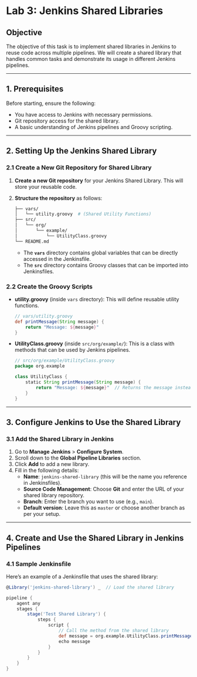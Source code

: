 
# **Lab 3: Jenkins Shared Libraries**

## **Objective**

The objective of this task is to implement shared libraries in Jenkins to reuse code across multiple pipelines. We will create a shared library that handles common tasks and demonstrate its usage in different Jenkins pipelines.

---

## **1. Prerequisites**

Before starting, ensure the following:
- You have access to Jenkins with necessary permissions.
- Git repository access for the shared library.
- A basic understanding of Jenkins pipelines and Groovy scripting.

---

## **2. Setting Up the Jenkins Shared Library**

### **2.1 Create a New Git Repository for Shared Library**

1. **Create a new Git repository** for your Jenkins Shared Library. This will store your reusable code.

2. **Structure the repository** as follows:

    ```bash
    ├── vars/
    │   └── utility.groovy  # (Shared Utility Functions)
    ├── src/
    │   └── org/
    │       └── example/
    │           └── UtilityClass.groovy
    └── README.md
    ```

    - The **`vars`** directory contains global variables that can be directly accessed in the Jenkinsfile.
    - The **`src`** directory contains Groovy classes that can be imported into Jenkinsfiles.

### **2.2 Create the Groovy Scripts**

- **utility.groovy** (inside `vars` directory): This will define reusable utility functions.

    ```groovy
    // vars/utility.groovy
    def printMessage(String message) {
        return "Message: ${message}"
    }
    ```

- **UtilityClass.groovy** (inside `src/org/example/`): This is a class with methods that can be used by Jenkins pipelines.

    ```groovy
    // src/org/example/UtilityClass.groovy
    package org.example

    class UtilityClass {
        static String printMessage(String message) {
            return "Message: ${message}"  // Returns the message instead of echoing
        }
    }
    ```

---

## **3. Configure Jenkins to Use the Shared Library**

### **3.1 Add the Shared Library in Jenkins**

1. Go to **Manage Jenkins** > **Configure System**.
2. Scroll down to the **Global Pipeline Libraries** section.
3. Click **Add** to add a new library.
4. Fill in the following details:
   - **Name**: `jenkins-shared-library` (this will be the name you reference in Jenkinsfiles).
   - **Source Code Management**: Choose **Git** and enter the URL of your shared library repository.
   - **Branch**: Enter the branch you want to use (e.g., `main`).
   - **Default version**: Leave this as `master` or choose another branch as per your setup.

---

## **4. Create and Use the Shared Library in Jenkins Pipelines**

### **4.1 Sample Jenkinsfile**

Here’s an example of a Jenkinsfile that uses the shared library:

```groovy
@Library('jenkins-shared-library') _  // Load the shared library

pipeline {
    agent any
    stages {
        stage('Test Shared Library') {
            steps {
                script {
                    // Call the method from the shared library
                    def message = org.example.UtilityClass.printMessage('Shared Library Working!')
                    echo message
                }
            }
        }
    }
}
